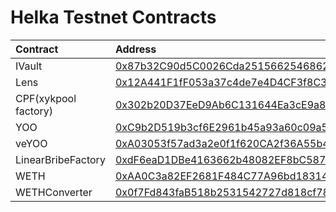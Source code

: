 # Helka Testnet Contracts

| Contract | Address |
| :------ | :------ |
| IVault | [0x87b32C90d5C0026Cda2515662546862cb6726F99](https://explorer.hekla.taiko.xyz/address/0x87b32C90d5C0026Cda2515662546862cb6726F99) |
| Lens | [0x12A441F1fF053a37c4de7e4D4CF3f8C3AA3C0c58](https://explorer.hekla.taiko.xyz/address/0x12A441F1fF053a37c4de7e4D4CF3f8C3AA3C0c58) |
| CPF(xykpool factory) | [0x302b20D37EeD9Ab6C131644Ea3cE9a8da5Fd516C](https://explorer.hekla.taiko.xyz/address/0x302b20D37EeD9Ab6C131644Ea3cE9a8da5Fd516C) |
| YOO | [0xC9b2D519b3cf6E2961b45a93a60c09a58Ad25153](https://explorer.hekla.taiko.xyz/address/0xC9b2D519b3cf6E2961b45a93a60c09a58Ad25153) |
| veYOO | [0xA03053f57ad3a2e0f1f620CA2f36A55b47b04be4](https://explorer.hekla.taiko.xyz/address/0xA03053f57ad3a2e0f1f620CA2f36A55b47b04be4) |
| LinearBribeFactory | [0xdF6eaD1DBe4163662b48082EF8bC587Dd3dC3F0B](https://explorer.hekla.taiko.xyz/address/0xdF6eaD1DBe4163662b48082EF8bC587Dd3dC3F0B) |
| WETH | [0xAA0C3a82EF2681F484C77A96bd1831412cCC35c2](https://explorer.hekla.taiko.xyz/address/0xAA0C3a82EF2681F484C77A96bd1831412cCC35c2) |
| WETHConverter | [0x0f7Fd843faB518b2531542727d818cf7805Acb34](https://explorer.hekla.taiko.xyz/address/0x0f7Fd843faB518b2531542727d818cf7805Acb34) |

